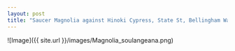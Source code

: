 ```yaml
---
layout: post
title: "Saucer Magnolia against Hinoki Cypress, State St, Bellingham Washington"
---
```


![Image]({{ site.url }}/images/Magnolia_soulangeana.png)


